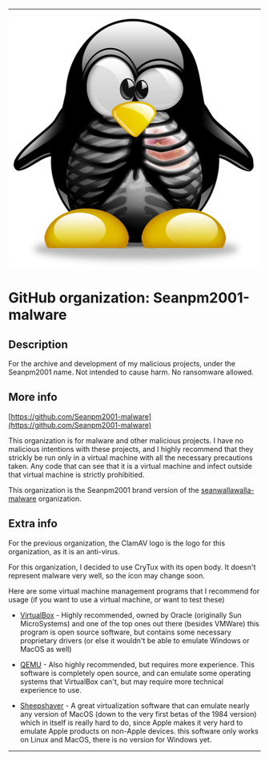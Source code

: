 
***

![CryTux_OpenOrgans.png failed to load. The file may be missing or corrupt. Check the file path for errors first.](/AdditionalInfo/1/Seanpm2001-malware/CryTux_OpenOrgans.png)

# GitHub organization: Seanpm2001-malware

## Description

For the archive and development of my malicious projects, under the Seanpm2001 name. Not intended to cause harm. No ransomware allowed.

## More info

[https://github.com/Seanpm2001-malware](https://github.com/Seanpm2001-malware)

This organization is for malware and other malicious projects. I have no malicious intentions with these projects, and I highly recommend that they strickly be run only in a virtual machine with all the necessary precautions taken. Any code that can see that it is a virtual machine and infect outside that virtual machine is strictly prohibitied.

This organization is the Seanpm2001 brand version of the [seanwallawalla-malware](/AdditionalInfo/1/Seanwallawalla-malware/) organization.

## Extra info

For the previous organization, the ClamAV logo is the logo for this organization, as it is an anti-virus.

For this organization, I decided to use CryTux with its open body. It doesn't represent malware very well, so the icon may change soon.

Here are some virtual machine management programs that I recommend for usage (if you want to use a virtual machine, or want to test these)

* [VirtualBox](https://www.virtualbox.org/) - Highly recommended, owned by Oracle (originally Sun MicroSystems) and one of the top ones out there (besides VMWare) this program is open source software, but contains some necessary proprietary drivers (or else it wouldn't be able to emulate Windows or MacOS as well)

* [QEMU](https://www.qemu.org/) - Also highly recommended, but requires more experience. This software is completely open source, and can emulate some operating systems that VirtualBox can't, but may require more technical experience to use.

* [Sheepshaver](https://sheepshaver.cebix.net/) - A great virtualization software that can emulate nearly any version of MacOS (down to the very first betas of the 1984 version) which in itself is really hard to do, since Apple makes it very hard to emulate Apple products on non-Apple devices. this software only works on Linux and MacOS, there is no version for Windows yet.

***
